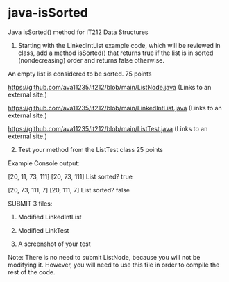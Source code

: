 # java-isSorted
Java isSorted() method for IT212 Data Structures
1. Starting with the LinkedIntList example code, which will be reviewed in class, add a method isSorted() that returns true if the list is in sorted (nondecreasing) order and returns false otherwise.

An empty list is considered to be sorted.   75 points

https://github.com/ava11235/it212/blob/main/ListNode.java (Links to an external site.)

https://github.com/ava11235/it212/blob/main/LinkedIntList.java (Links to an external site.)

https://github.com/ava11235/it212/blob/main/ListTest.java (Links to an external site.)

 

2. Test your method from the ListTest class 25 points

Example  Console output:

[20, 11, 73, 111]
[20, 73, 111]
List sorted? true

[20, 73, 111, 7]
[20, 111, 7]
List sorted? false

SUBMIT 3 files:

1. Modified LinkedIntList  

2. Modified LinkTest

3. A screenshot of your test

Note: There is no need to submit ListNode, because you will not be modifying it. However, you will need to use this file in order to compile the rest of the code.
